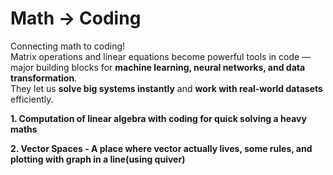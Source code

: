 #  Math → Coding

Connecting math to coding!  
Matrix operations and linear equations become powerful tools in code — major building blocks for **machine learning, neural networks, and data transformation**.  
They let us **solve big systems instantly** and **work with real-world datasets** efficiently.

**1. Computation of linear algebra with coding for quick solving a heavy maths**

**2. Vector Spaces - A place where vector actually lives, some rules, and plotting with graph in a line(using quiver)**
